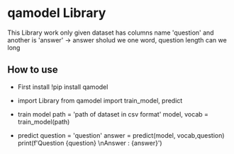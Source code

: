 # qamodel Library
This Library work only given dataset has columns name 'question' and another is 'answer' -> answer sholud we one word, question length can we long
## How to use 
- First install
  !pip install  qamodel
-  import Library
  from qamodel import train_model, predict
- train model
  path = 'path of dataset in csv format'
  model, vocab = train_model(path)

- predict
  question = 'question'
  answer = predict(model, vocab,question)
  print(f'Question {question} \nAnswer : {answer}')
